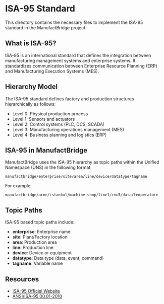 # ISA-95 Standard

This directory contains the necessary files to implement the ISA-95 standard in the ManufactBridge project.

## What is ISA-95?

ISA-95 is an international standard that defines the integration between manufacturing management systems and enterprise systems. It standardizes communication between Enterprise Resource Planning (ERP) and Manufacturing Execution Systems (MES).

## Hierarchy Model

The ISA-95 standard defines factory and production structures hierarchically as follows:

- Level 0: Physical production process
- Level 1: Sensors and actuators
- Level 2: Control systems (PLC, DCS, SCADA)
- Level 3: Manufacturing operations management (MES)
- Level 4: Business planning and logistics (ERP)

## ISA-95 in ManufactBridge

ManufactBridge uses the ISA-95 hierarchy as topic paths within the Unified Namespace (UNS) in the following format:

```
manufactbridge/enterprise/site/area/line/device/datatype/tagname
```

For example:
```
manufactbridge/acme/istanbul/machine-shop/line1/cnc5/data/temperature
```

## Topic Paths

ISA-95 based topic paths include:

- **enterprise**: Enterprise name
- **site**: Plant/Factory location
- **area**: Production area
- **line**: Production line
- **device**: Device or equipment
- **datatype**: Data type (data, event, command)
- **tagname**: Variable name

## Resources

- [ISA-95 Official Website](https://www.isa.org/standards-and-publications/isa-standards/isa-standards-committees/isa95)
- [ANSI/ISA-95.00.01-2010](https://www.isa.org/products/ansi-isa-95-00-01-2010-enterprise-control-system-in) 